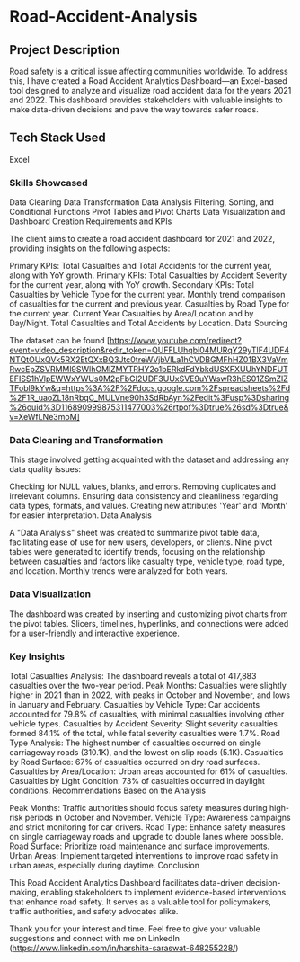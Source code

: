 # Road-Accident-Analysis
## Project Description

Road safety is a critical issue affecting communities worldwide. To address this, I have created a Road Accident Analytics Dashboard—an Excel-based tool designed to analyze and visualize road accident data for the years 2021 and 2022. This dashboard provides stakeholders with valuable insights to make data-driven decisions and pave the way towards safer roads.

## Tech Stack Used

Excel
### Skills Showcased

Data Cleaning
Data Transformation
Data Analysis
Filtering, Sorting, and Conditional Functions
Pivot Tables and Pivot Charts
Data Visualization and Dashboard Creation
Requirements and KPIs

The client aims to create a road accident dashboard for 2021 and 2022, providing insights on the following aspects:

Primary KPIs: Total Casualties and Total Accidents for the current year, along with YoY growth.
Primary KPIs: Total Casualties by Accident Severity for the current year, along with YoY growth.
Secondary KPIs: Total Casualties by Vehicle Type for the current year.
Monthly trend comparison of casualties for the current and previous year.
Casualties by Road Type for the current year.
Current Year Casualties by Area/Location and by Day/Night.
Total Casualties and Total Accidents by Location.
Data Sourcing

The dataset can be found [https://www.youtube.com/redirect?event=video_description&redir_token=QUFFLUhqbi04MURqY29yTlF4UDF4NTQtOUxQVk5RX2EtQXxBQ3Jtc0treWVjbVlLa1hCVDBGMFhHZ01BX3VaVmRwcEpZSVRMMl9SWlhOMlZMYTRHY2o1bERkdFdYbkdUSXFXUUhYNDFUTEFISS1hVlpEWWxYWUs0M2pFbGI2UDF3UUxSVE9uYWswR3hES01ZSmZlZTFobl9kYw&q=https%3A%2F%2Fdocs.google.com%2Fspreadsheets%2Fd%2F1R_uaoZL18nRbqC_MULVne90h3SdRbAyn%2Fedit%3Fusp%3Dsharing%26ouid%3D116890999875311477003%26rtpof%3Dtrue%26sd%3Dtrue&v=XeWfLNe3moM]

### Data Cleaning and Transformation

This stage involved getting acquainted with the dataset and addressing any data quality issues:

Checking for NULL values, blanks, and errors.
Removing duplicates and irrelevant columns.
Ensuring data consistency and cleanliness regarding data types, formats, and values.
Creating new attributes 'Year' and 'Month' for easier interpretation.
Data Analysis

A "Data Analysis" sheet was created to summarize pivot table data, facilitating ease of use for new users, developers, or clients. Nine pivot tables were generated to identify trends, focusing on the relationship between casualties and factors like casualty type, vehicle type, road type, and location. Monthly trends were analyzed for both years.

### Data Visualization

The dashboard was created by inserting and customizing pivot charts from the pivot tables. Slicers, timelines, hyperlinks, and connections were added for a user-friendly and interactive experience.

### Key Insights

Total Casualties Analysis: The dashboard reveals a total of 417,883 casualties over the two-year period.
Peak Months: Casualties were slightly higher in 2021 than in 2022, with peaks in October and November, and lows in January and February.
Casualties by Vehicle Type: Car accidents accounted for 79.8% of casualties, with minimal casualties involving other vehicle types.
Casualties by Accident Severity: Slight severity casualties formed 84.1% of the total, while fatal severity casualties were 1.7%.
Road Type Analysis: The highest number of casualties occurred on single carriageway roads (310.1K), and the lowest on slip roads (5.1K).
Casualties by Road Surface: 67% of casualties occurred on dry road surfaces.
Casualties by Area/Location: Urban areas accounted for 61% of casualties.
Casualties by Light Condition: 73% of casualties occurred in daylight conditions.
Recommendations Based on the Analysis

Peak Months: Traffic authorities should focus safety measures during high-risk periods in October and November.
Vehicle Type: Awareness campaigns and strict monitoring for car drivers.
Road Type: Enhance safety measures on single carriageway roads and upgrade to double lanes where possible.
Road Surface: Prioritize road maintenance and surface improvements.
Urban Areas: Implement targeted interventions to improve road safety in urban areas, especially during daytime.
Conclusion

This Road Accident Analytics Dashboard facilitates data-driven decision-making, enabling stakeholders to implement evidence-based interventions that enhance road safety. It serves as a valuable tool for policymakers, traffic authorities, and safety advocates alike.

Thank you for your interest and time. Feel free to give your valuable suggestions and connect with me on LinkedIn (https://www.linkedin.com/in/harshita-saraswat-648255228/)
